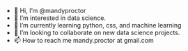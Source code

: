 - 👋 Hi, I’m @mandyproctor
- 👀 I’m interested in data science.
- 🌱 I’m currently learning python, css, and machine learning
- 💞️ I’m looking to collaborate on new data science projects.
- 📫 How to reach me mandy.proctor at gmail.com

<!---
mandyproctor/mandyproctor is a ✨ special ✨ repository because its `README.md` (this file) appears on your GitHub profile.
You can click the Preview link to take a look at your changes.
--->
